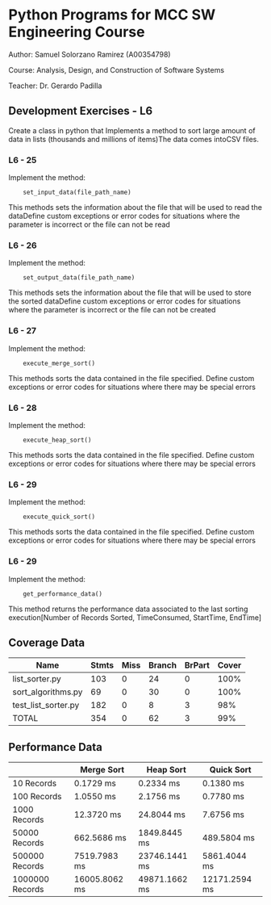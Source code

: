 # Python Programs for MCC SW Engineering Course

Author: Samuel Solorzano Ramirez (A00354798)

Course: Analysis, Design, and Construction of Software Systems

Teacher: Dr. Gerardo Padilla

Development Exercises - L6
-----

Create a class in python that Implements a method to sort large amount of data in lists (thousands and millions of items)The data comes intoCSV files.

### L6 - 25
Implement the method:
```
    set_input_data(file_path_name)
```
    
This methods sets the information about the file that will be used to read the dataDefine custom exceptions or error codes for situations where the parameter is incorrect or the file can not be read

### L6 - 26
Implement the method:
```
    set_output_data(file_path_name)
```
This methods sets the information about the file that will be used to store the sorted dataDefine custom exceptions or error codes for situations where the parameter is incorrect or the file can not be created

### L6 - 27
Implement the method:
```
    execute_merge_sort()
  ```
This methods sorts the data contained in the file specified. Define custom exceptions or error codes for situations where there may be special errors

### L6 - 28
Implement the method:
```
    execute_heap_sort()
  ```
This methods sorts the data contained in the file specified. Define custom exceptions or error codes for situations where there may be special errors

### L6 - 29
Implement the method:
```
    execute_quick_sort()
  ```
This methods sorts the data contained in the file specified. Define custom exceptions or error codes for situations where there may be special errors

### L6 - 29
Implement the method:
```
    get_performance_data()
```
This method returns the performance data associated to the last sorting execution[Number of Records Sorted, TimeConsumed, StartTime, EndTime]

Coverage Data
----
| Name              | Stmts| Miss|Branch|BrPart| Cover|
|-------------------|------|-----|------|------|------|
|list_sorter.py     |   103|    0|    24|     0|  100%|
|sort_algorithms.py |    69|    0|    30|     0|  100%|
|test_list_sorter.py|   182|    0|     8|     3|   98%|
|TOTAL              |   354|    0|    62|     3|   99%|

Performance Data
-----

||Merge Sort| Heap Sort | Quick Sort |
|-|--|--|--|
|10 Records|0.1729 ms|0.2334 ms|0.1380 ms|
|100 Records|1.0550 ms|2.1756 ms|0.7780 ms|
|1000 Records|12.3720 ms|24.8044 ms|7.6756 ms|
|50000 Records|662.5686 ms|1849.8445 ms|489.5804 ms|
|500000 Records|7519.7983 ms|23746.1441 ms|5861.4044 ms|
|1000000 Records|16005.8062 ms|49871.1662 ms|12171.2594 ms|